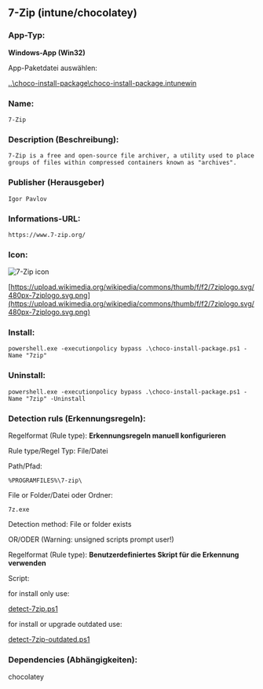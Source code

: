 ## 7-Zip (intune/chocolatey)

### App-Typ:

__Windows-App (Win32)__

App-Paketdatei auswählen:

[..\choco-install-package\choco-install-package.intunewin](..\choco-install-package\choco-install-package.intunewin)


### Name:

```
7-Zip
```

### Description (Beschreibung):

```
7-Zip is a free and open-source file archiver, a utility used to place groups of files within compressed containers known as "archives".
```

### Publisher (Herausgeber)

```
Igor Pavlov
```


### Informations-URL:

```
https://www.7-zip.org/
```

### Icon:

![7-Zip icon](https://upload.wikimedia.org/wikipedia/commons/thumb/f/f2/7ziplogo.svg/120px-7ziplogo.svg.png)

[https://upload.wikimedia.org/wikipedia/commons/thumb/f/f2/7ziplogo.svg/480px-7ziplogo.svg.png](https://upload.wikimedia.org/wikipedia/commons/thumb/f/f2/7ziplogo.svg/480px-7ziplogo.svg.png)


### Install:
```
powershell.exe -executionpolicy bypass .\choco-install-package.ps1 -Name "7zip"
```


### Uninstall:
```
powershell.exe -executionpolicy bypass .\choco-install-package.ps1 -Name "7zip" -Uninstall
```


### Detection ruls (Erkennungsregeln):

Regelformat (Rule type): __Erkennungsregeln manuell konfigurieren__

Rule type/Regel Typ: File/Datei

Path/Pfad:

```
%PROGRAMFILES%\7-zip\
```


File or Folder/Datei oder Ordner:

```
7z.exe
```

Detection method: File or folder exists


OR/ODER (Warning: unsigned scripts prompt user!)

Regelformat (Rule type): __Benutzerdefiniertes Skript für die Erkennung verwenden__

Script:

for install only use:

[detect-7zip.ps1](./detect-7zip.ps1)

for install or upgrade outdated use:

[detect-7zip-outdated.ps1](./detect-7zip-outdated.ps1)

### Dependencies (Abhängigkeiten):

chocolatey
